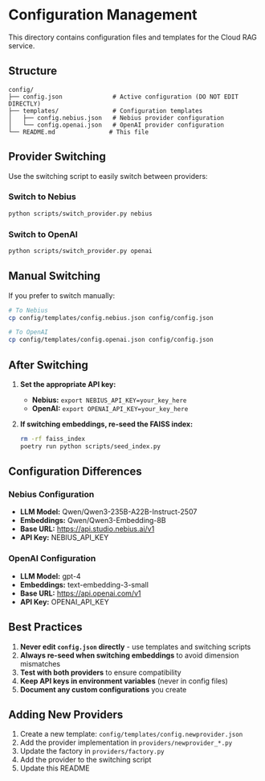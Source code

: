 # Configuration Management

This directory contains configuration files and templates for the Cloud RAG service.

## Structure

```
config/
├── config.json              # Active configuration (DO NOT EDIT DIRECTLY)
├── templates/               # Configuration templates
│   ├── config.nebius.json   # Nebius provider configuration
│   └── config.openai.json   # OpenAI provider configuration
└── README.md               # This file
```

## Provider Switching

Use the switching script to easily switch between providers:

### Switch to Nebius
```bash
python scripts/switch_provider.py nebius
```

### Switch to OpenAI  
```bash
python scripts/switch_provider.py openai
```

## Manual Switching

If you prefer to switch manually:

```bash
# To Nebius
cp config/templates/config.nebius.json config/config.json

# To OpenAI
cp config/templates/config.openai.json config/config.json
```

## After Switching

1. **Set the appropriate API key:**
   - **Nebius:** `export NEBIUS_API_KEY=your_key_here`
   - **OpenAI:** `export OPENAI_API_KEY=your_key_here`

2. **If switching embeddings, re-seed the FAISS index:**
   ```bash
   rm -rf faiss_index
   poetry run python scripts/seed_index.py
   ```

## Configuration Differences

### Nebius Configuration
- **LLM Model:** Qwen/Qwen3-235B-A22B-Instruct-2507
- **Embeddings:** Qwen/Qwen3-Embedding-8B
- **Base URL:** https://api.studio.nebius.ai/v1
- **API Key:** NEBIUS_API_KEY

### OpenAI Configuration
- **LLM Model:** gpt-4
- **Embeddings:** text-embedding-3-small
- **Base URL:** https://api.openai.com/v1
- **API Key:** OPENAI_API_KEY

## Best Practices

1. **Never edit `config.json` directly** - use templates and switching scripts
2. **Always re-seed when switching embeddings** to avoid dimension mismatches
3. **Test with both providers** to ensure compatibility
4. **Keep API keys in environment variables** (never in config files)
5. **Document any custom configurations** you create

## Adding New Providers

1. Create a new template: `config/templates/config.newprovider.json`
2. Add the provider implementation in `providers/newprovider_*.py`
3. Update the factory in `providers/factory.py`
4. Add the provider to the switching script
5. Update this README
